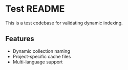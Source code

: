 # Test README

This is a test codebase for validating dynamic indexing.

## Features
- Dynamic collection naming
- Project-specific cache files
- Multi-language support
